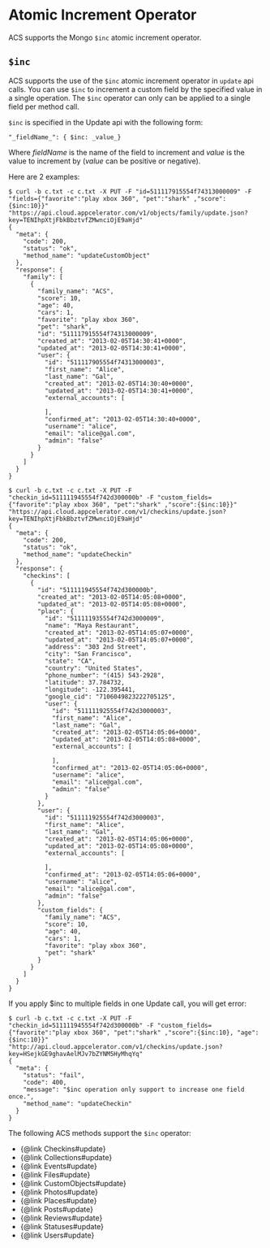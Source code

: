 
# Atomic Increment Operator

ACS supports the Mongo `$inc` atomic increment operator.

## `$inc`

ACS supports the use of the `$inc` atomic increment operator in `update`
api calls. You can use `$inc` to increment a custom field by the specified value
in a single operation. The `$inc` operator can only can be applied to a single
field per method call.  
  
`$inc` is specified in the Update api with the following form:  

    "_fieldName_": { $inc: _value_}  
  
Where _fieldName_ is the name of the field to increment and _value_ is the
value to increment by (_value_ can be positive or negative).  
  
Here are 2 examples:
    
    $ curl -b c.txt -c c.txt -X PUT -F "id=511117915554f74313000009" -F "fields={"favorite":"play xbox 360", "pet":"shark" ,"score":{$inc:10}}" "https://api.cloud.appcelerator.com/v1/objects/family/update.json?key=TENIhpXtjFbkBbztvfZMwnciOjE9aHjd"
    {
      "meta": {
        "code": 200,
        "status": "ok",
        "method_name": "updateCustomObject"
      },
      "response": {
        "family": [
          {
            "family_name": "ACS",
            "score": 10,
            "age": 40,
            "cars": 1,
            "favorite": "play xbox 360",
            "pet": "shark",
            "id": "511117915554f74313000009",
            "created_at": "2013-02-05T14:30:41+0000",
            "updated_at": "2013-02-05T14:30:41+0000",
            "user": {
              "id": "511117905554f74313000003",
              "first_name": "Alice",
              "last_name": "Gal",
              "created_at": "2013-02-05T14:30:40+0000",
              "updated_at": "2013-02-05T14:30:41+0000",
              "external_accounts": [
    
              ],
              "confirmed_at": "2013-02-05T14:30:40+0000",
              "username": "alice",
              "email": "alice@gal.com",
              "admin": "false"
            }
          }
        ]
      }
    }
    
    $ curl -b c.txt -c c.txt -X PUT -F "checkin_id=511111945554f742d300000b" -F "custom_fields={"favorite":"play xbox 360", "pet":"shark" ,"score":{$inc:10}}" "https://api.cloud.appcelerator.com/v1/checkins/update.json?key=TENIhpXtjFbkBbztvfZMwnciOjE9aHjd"
    {
      "meta": {
        "code": 200,
        "status": "ok",
        "method_name": "updateCheckin"
      },
      "response": {
        "checkins": [
          {
            "id": "511111945554f742d300000b",
            "created_at": "2013-02-05T14:05:08+0000",
            "updated_at": "2013-02-05T14:05:08+0000",
            "place": {
              "id": "511111935554f742d3000009",
              "name": "Maya Restaurant",
              "created_at": "2013-02-05T14:05:07+0000",
              "updated_at": "2013-02-05T14:05:07+0000",
              "address": "303 2nd Street",
              "city": "San Francisco",
              "state": "CA",
              "country": "United States",
              "phone_number": "(415) 543-2928",
              "latitude": 37.784732,
              "longitude": -122.395441,
              "google_cid": "7106049823222705125",
              "user": {
                "id": "511111925554f742d3000003",
                "first_name": "Alice",
                "last_name": "Gal",
                "created_at": "2013-02-05T14:05:06+0000",
                "updated_at": "2013-02-05T14:05:08+0000",
                "external_accounts": [
    
                ],
                "confirmed_at": "2013-02-05T14:05:06+0000",
                "username": "alice",
                "email": "alice@gal.com",
                "admin": "false"
              }
            },
            "user": {
              "id": "511111925554f742d3000003",
              "first_name": "Alice",
              "last_name": "Gal",
              "created_at": "2013-02-05T14:05:06+0000",
              "updated_at": "2013-02-05T14:05:08+0000",
              "external_accounts": [
    
              ],
              "confirmed_at": "2013-02-05T14:05:06+0000",
              "username": "alice",
              "email": "alice@gal.com",
              "admin": "false"
            },
            "custom_fields": {
              "family_name": "ACS",
              "score": 10,
              "age": 40,
              "cars": 1,
              "favorite": "play xbox 360",
              "pet": "shark"
            }
          }
        ]
      }
    }
    

  
If you apply $inc to multiple fields in one Update call, you will get error:

    
    
    $ curl -b c.txt -c c.txt -X PUT -F "checkin_id=511111945554f742d300000b" -F "custom_fields={"favorite":"play xbox 360", "pet":"shark" ,"score":{$inc:10}, "age":{$inc:10}}" "http://api.cloud.appcelerator.com/v1/checkins/update.json?key=HSejkGE9ghavAelMJv7bZYNM5HyMhqYq"
    {
      "meta": {
        "status": "fail",
        "code": 400,
        "message": "$inc operation only support to increase one field once.",
        "method_name": "updateCheckin"
      }
    }
    

The following ACS methods support the `$inc` operator:

  * {@link Checkins#update}
  * {@link Collections#update}
  * {@link Events#update}
  * {@link Files#update}
  * {@link CustomObjects#update}
  * {@link Photos#update}
  * {@link Places#update}
  * {@link Posts#update}
  * {@link Reviews#update}
  * {@link Statuses#update}
  * {@link Users#update}

